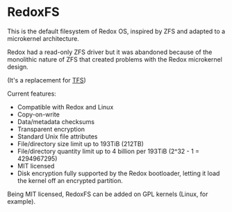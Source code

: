 # RedoxFS

This is the default filesystem of Redox OS, inspired by ZFS and adapted to a microkernel architecture.

Redox had a read-only ZFS driver but it was abandoned because of the monolithic nature of ZFS that created problems with the Redox microkernel design.

(It's a replacement for [TFS](https://gitlab.redox-os.org/redox-os/tfs))

Current features:

- Compatible with Redox and Linux
- Copy-on-write
- Data/metadata checksums
- Transparent encryption
- Standard Unix file attributes
- File/directory size limit up to 193TiB (212TB)
- File/directory quantity limit up to 4 billion per 193TiB (2^32 - 1 = 4294967295)
- MIT licensed
- Disk encryption fully supported by the Redox bootloader, letting it load the kernel off an encrypted partition.

Being MIT licensed, RedoxFS can be added on GPL kernels (Linux, for example).
